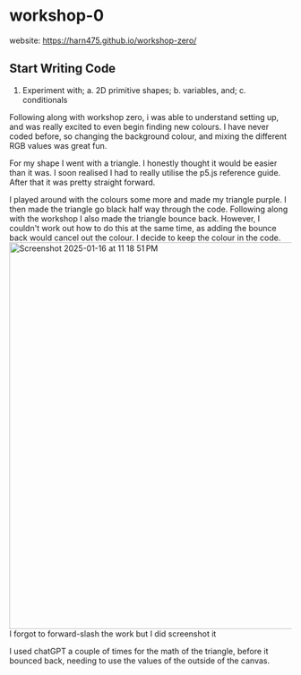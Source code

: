 # workshop-0 <br />
website: https://harn475.github.io/workshop-zero/
## Start Writing Code

1. Experiment with;
  a. 2D primitive shapes;
  b. variables, and;
  c. conditionals

Following along with workshop zero, i was able to understand setting up, and was really excited to even begin finding new colours. 
I have never coded before, so changing the background colour, and mixing the different RGB values was great fun. 

For my shape I went with a triangle. I honestly thought it would be easier than it was. I soon realised I had to really utilise the p5.js reference guide. After that it was pretty straight forward. 

I played around with the colours some more and made my triangle purple. I then made the triangle go black half way through the code. Following along with the workshop I also made the triangle bounce back. However, I couldn't work out how to do this at the same time, as adding the bounce back would cancel out the colour. I decide to keep the colour in the code. <br />
<img width="690" alt="Screenshot 2025-01-16 at 11 18 51 PM" src="https://github.com/user-attachments/assets/591208a9-fc98-407c-9964-d3d55804f706" /> <br />
I forgot to forward-slash the work but I did screenshot it

I used chatGPT a couple of times for the math of the triangle, before it bounced back, needing to use the values of the outside of the canvas. 

